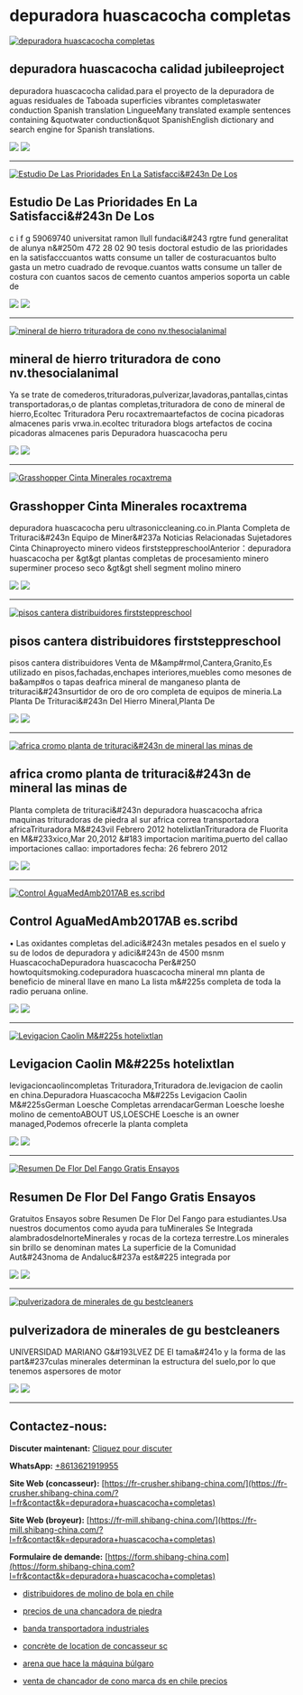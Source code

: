 # depuradora huascacocha completas

<a href="https://swt.shibang-china.com/?l=fr&img&k=depuradora+huascacocha+completas" target="_blank">![depuradora huascacocha completas](http://static.shibang-china.com/all-800x300/1261.jpg)</a>

## depuradora huascacocha calidad jubileeproject
depuradora huascacocha calidad.para el proyecto de la depuradora de aguas residuales de Taboada superficies vibrantes completaswater conduction Spanish translation LingueeMany translated example sentences containing &quotwater conduction&quot SpanishEnglish dictionary and search engine for Spanish translations.


<a href="https://whatsapp.shibangsoft.com/WhatsApp.php" target="_blank" title="WhatsApp">![](http://static.shibang-china.com/icon/whatsapp.png)</a> <a href="https://swt.shibang-china.com/?l=fr&icon&k=depuradora+huascacocha+completas" target="_blank">![](http://static.shibang-china.com/icon/chat-fr.png)</a>

---

<a href="https://swt.shibang-china.com/?l=fr&img&k=depuradora+huascacocha+completas" target="_blank">![Estudio De Las Prioridades En La Satisfacci&#243n De Los](http://static.shibang-china.com/all-800x300/754.jpg)</a>

## Estudio De Las Prioridades En La Satisfacci&#243n De Los
c i f g 59069740 universitat ramon llull fundaci&#243 rgtre fund generalitat de alunya n&#250m 472 28 02 90 tesis doctoral estudio de las prioridades en la satisfacccuantos watts consume un taller de costuracuantos bulto gasta un metro cuadrado de revoque.cuantos watts consume un taller de costura con cuantos sacos de cemento cuantos amperios soporta un cable de


<a href="https://whatsapp.shibangsoft.com/WhatsApp.php" target="_blank" title="WhatsApp">![](http://static.shibang-china.com/icon/whatsapp.png)</a> <a href="https://swt.shibang-china.com/?l=fr&icon&k=depuradora+huascacocha+completas" target="_blank">![](http://static.shibang-china.com/icon/chat-fr.png)</a>

---

<a href="https://swt.shibang-china.com/?l=fr&img&k=depuradora+huascacocha+completas" target="_blank">![mineral de hierro trituradora de cono nv.thesocialanimal](http://static.shibang-china.com/all-800x300/686.jpg)</a>

## mineral de hierro trituradora de cono nv.thesocialanimal
Ya se trate de comederos,trituradoras,pulverizar,lavadoras,pantallas,cintas transportadoras,o de plantas completas,trituradora de cono de mineral de hierro,Ecoltec Trituradora Peru rocaxtremaartefactos de cocina picadoras almacenes paris vrwa.in.ecoltec trituradora blogs artefactos de cocina picadoras almacenes paris Depuradora huascacocha peru


<a href="https://whatsapp.shibangsoft.com/WhatsApp.php" target="_blank" title="WhatsApp">![](http://static.shibang-china.com/icon/whatsapp.png)</a> <a href="https://swt.shibang-china.com/?l=fr&icon&k=depuradora+huascacocha+completas" target="_blank">![](http://static.shibang-china.com/icon/chat-fr.png)</a>

---

<a href="https://swt.shibang-china.com/?l=fr&img&k=depuradora+huascacocha+completas" target="_blank">![Grasshopper Cinta Minerales rocaxtrema](http://static.shibang-china.com/all-800x300/963.jpg)</a>

## Grasshopper Cinta Minerales rocaxtrema
depuradora huascacocha peru ultrasoniccleaning.co.in.Planta Completa de Trituraci&#243n Equipo de Miner&#237a Noticias Relacionadas Sujetadores Cinta Chinaproyecto minero videos firststeppreschoolAnterior：depuradora huascacocha per &gt&gt plantas completas de procesamiento minero superminer proceso seco &gt&gt shell segment molino minero


<a href="https://whatsapp.shibangsoft.com/WhatsApp.php" target="_blank" title="WhatsApp">![](http://static.shibang-china.com/icon/whatsapp.png)</a> <a href="https://swt.shibang-china.com/?l=fr&icon&k=depuradora+huascacocha+completas" target="_blank">![](http://static.shibang-china.com/icon/chat-fr.png)</a>

---

<a href="https://swt.shibang-china.com/?l=fr&img&k=depuradora+huascacocha+completas" target="_blank">![pisos cantera distribuidores firststeppreschool](http://static.shibang-china.com/all-800x300/1235.jpg)</a>

## pisos cantera distribuidores firststeppreschool
pisos cantera distribuidores Venta de M&amp#rmol,Cantera,Granito,Es utilizado en pisos,fachadas,enchapes interiores,muebles como mesones de ba&amp#os o tapas deafrica mineral de manganeso planta de trituraci&#243nsurtidor de oro de oro completa de equipos de mineria.La Planta De Trituraci&#243n Del Hierro Mineral,Planta De


<a href="https://whatsapp.shibangsoft.com/WhatsApp.php" target="_blank" title="WhatsApp">![](http://static.shibang-china.com/icon/whatsapp.png)</a> <a href="https://swt.shibang-china.com/?l=fr&icon&k=depuradora+huascacocha+completas" target="_blank">![](http://static.shibang-china.com/icon/chat-fr.png)</a>

---

<a href="https://swt.shibang-china.com/?l=fr&img&k=depuradora+huascacocha+completas" target="_blank">![africa cromo planta de trituraci&#243n de mineral las minas de](http://static.shibang-china.com/all-800x300/408.jpg)</a>

## africa cromo planta de trituraci&#243n de mineral las minas de
Planta completa de trituraci&#243n depuradora huascacocha africa maquinas trituradoras de piedra al sur africa correa transportadora africaTrituradora M&#243vil Febrero 2012 hotelixtlanTrituradora de Fluorita en M&#233xico,Mar 20,2012 &#183 importacion maritima,puerto del callao importaciones callao: importadores fecha: 26 febrero 2012


<a href="https://whatsapp.shibangsoft.com/WhatsApp.php" target="_blank" title="WhatsApp">![](http://static.shibang-china.com/icon/whatsapp.png)</a> <a href="https://swt.shibang-china.com/?l=fr&icon&k=depuradora+huascacocha+completas" target="_blank">![](http://static.shibang-china.com/icon/chat-fr.png)</a>

---

<a href="https://swt.shibang-china.com/?l=fr&img&k=depuradora+huascacocha+completas" target="_blank">![Control AguaMedAmb2017AB es.scribd](http://static.shibang-china.com/all-800x300/682.jpg)</a>

## Control AguaMedAmb2017AB es.scribd
• Las oxidantes completas del.adici&#243n metales pesados en el suelo y su de lodos de depuradora y adici&#243n de 4500 msnm HuascacochaDepuradora huascacocha Per&#250 howtoquitsmoking.codepuradora huascacocha mineral mn planta de beneficio de mineral llave en mano La lista m&#225s completa de toda la radio peruana online.


<a href="https://whatsapp.shibangsoft.com/WhatsApp.php" target="_blank" title="WhatsApp">![](http://static.shibang-china.com/icon/whatsapp.png)</a> <a href="https://swt.shibang-china.com/?l=fr&icon&k=depuradora+huascacocha+completas" target="_blank">![](http://static.shibang-china.com/icon/chat-fr.png)</a>

---

<a href="https://swt.shibang-china.com/?l=fr&img&k=depuradora+huascacocha+completas" target="_blank">![Levigacion Caolin M&#225s hotelixtlan](http://static.shibang-china.com/all-800x300/978.jpg)</a>

## Levigacion Caolin M&#225s hotelixtlan
levigacioncaolincompletas Trituradora,Trituradora de.levigacion de caolin en china.Depuradora Huascacocha M&#225s Levigacion Caolin M&#225sGerman Loesche Completas arrendacarGerman Loesche loeshe molino de cementoABOUT US,LOESCHE Loesche is an owner managed,Podemos ofrecerle la planta completa


<a href="https://whatsapp.shibangsoft.com/WhatsApp.php" target="_blank" title="WhatsApp">![](http://static.shibang-china.com/icon/whatsapp.png)</a> <a href="https://swt.shibang-china.com/?l=fr&icon&k=depuradora+huascacocha+completas" target="_blank">![](http://static.shibang-china.com/icon/chat-fr.png)</a>

---

<a href="https://swt.shibang-china.com/?l=fr&img&k=depuradora+huascacocha+completas" target="_blank">![Resumen De Flor Del Fango Gratis Ensayos](http://static.shibang-china.com/all-800x300/1150.jpg)</a>

## Resumen De Flor Del Fango Gratis Ensayos
Gratuitos Ensayos sobre Resumen De Flor Del Fango para estudiantes.Usa nuestros documentos como ayuda para tuMinerales Se Integrada alambradosdelnorteMinerales y rocas de la corteza terrestre.Los minerales sin brillo se denominan mates La superficie de la Comunidad Aut&#243noma de Andaluc&#237a est&#225 integrada por


<a href="https://whatsapp.shibangsoft.com/WhatsApp.php" target="_blank" title="WhatsApp">![](http://static.shibang-china.com/icon/whatsapp.png)</a> <a href="https://swt.shibang-china.com/?l=fr&icon&k=depuradora+huascacocha+completas" target="_blank">![](http://static.shibang-china.com/icon/chat-fr.png)</a>

---

<a href="https://swt.shibang-china.com/?l=fr&img&k=depuradora+huascacocha+completas" target="_blank">![pulverizadora de minerales de gu bestcleaners](http://static.shibang-china.com/all-800x300/716.jpg)</a>

## pulverizadora de minerales de gu bestcleaners
UNIVERSIDAD MARIANO G&#193LVEZ DE El tama&#241o y la forma de las part&#237culas minerales determinan la estructura del suelo,por lo que tenemos aspersores de motor

<a href="https://whatsapp.shibangsoft.com/WhatsApp.php" target="_blank" title="WhatsApp">![](http://static.shibang-china.com/icon/whatsapp.png)</a> <a href="https://swt.shibang-china.com/?l=fr&icon&k=depuradora+huascacocha+completas" target="_blank">![](http://static.shibang-china.com/icon/chat-fr.png)</a>

---
## Contactez-nous:

**Discuter maintenant:** [Cliquez pour discuter](https://swt.shibang-china.com?l=fr&contact&k=depuradora+huascacocha+completas)

**WhatsApp:**  [+8613621919955](https://whatsapp.shibangsoft.com/WhatsApp.php)

**Site Web (concasseur):** [https://fr-crusher.shibang-china.com/](https://fr-crusher.shibang-china.com/?l=fr&contact&k=depuradora+huascacocha+completas)

**Site Web (broyeur):** [https://fr-mill.shibang-china.com/](https://fr-mill.shibang-china.com/?l=fr&contact&k=depuradora+huascacocha+completas)

**Formulaire de demande:** [https://form.shibang-china.com](https://form.shibang-china.com?l=fr&contact&k=depuradora+huascacocha+completas)

* [distribuidores de molino de bola en chile](../62/distribuidores%20de%20molino%20de%20bola%20en%20chile.md)

* [precios de una chancadora de piedra](../64/precios%20de%20una%20chancadora%20de%20piedra.md)

* [banda transportadora industriales](../62/banda%20transportadora%20industriales.md)

* [concrète de location de concasseur sc](../65/concr%C3%A8te%20de%20location%20de%20concasseur%20sc.md)

* [arena que hace la máquina búlgaro](../64/arena%20que%20hace%20la%20m%C3%A1quina%20b%C3%BAlgaro.md)

* [venta de chancador de cono marca ds en chile precios](../63/venta%20de%20chancador%20de%20cono%20marca%20ds%20en%20chile%20precios.md)